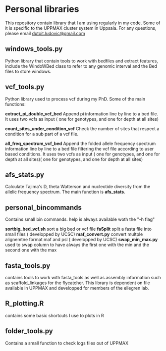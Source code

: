 # Personal libraries

This repository contain library that I am using regularly in my code. 
Some of it is specific to the UPPMAX cluster system in Uppsala.
For any questions, please email dutoit.ludovic@gmail.com


## windows_tools.py

Python library that contain tools to work with bedfiles and extract features, include the WindoWBed class to refer to any genomic interval and the Bed files to store windows.


## vcf_tools.py
Python library used to process vcf during my PhD. Some of the main functions:

**extract_pi_double_vcf_bed**
Append pi information line by line to a bed file. It uses two vcfs as input ( one for genotypes, and one for depth at all sites)

**count_sites_under_condition_vcf**
Check the number of sites that respect a condition for a sub part of a vcf file.

**all_freq_spectrum_vcf_bed**
Append the folded allele frequency spectrum information line by line to a bed file filtering the vcf file according to user based conditions. It uses two vcfs as input ( one for genotypes, and one for depth at all sites)( one for genotypes, and one for depth at all sites)



## afs_stats.py

Calculate Tajima's D, theta Watterson and nucleotide diversity from the allelic frequency spectrum. The main function is **afs_stats**.

## personal_bincommands
Contains small bin commands. help is always available woth the "-h flag"

**sortbig_bed_vcf.sh** sort a big bed or vcf file
**faSplit**  split a fasta file into small files ( developped by UCSC)
**maf_convert.py**  convert multple alignemtne format maf and psl ( developped by UCSC)
**swap_min_max.py**  used to swap column to have always the first one with the min and the second one with the max


## fasta_tools.py

contains tools to work with fasta_tools as well as assembly information such as scaffold_linkages for the flycatcher. This library is dependent on file available in UPPMAX and developped for members of the ellegren lab.

## R_plotting.R
contains some basic shortcuts I use to plots in R

## folder_tools.py

Contains a small function to  check logs files out of UPPMAX



